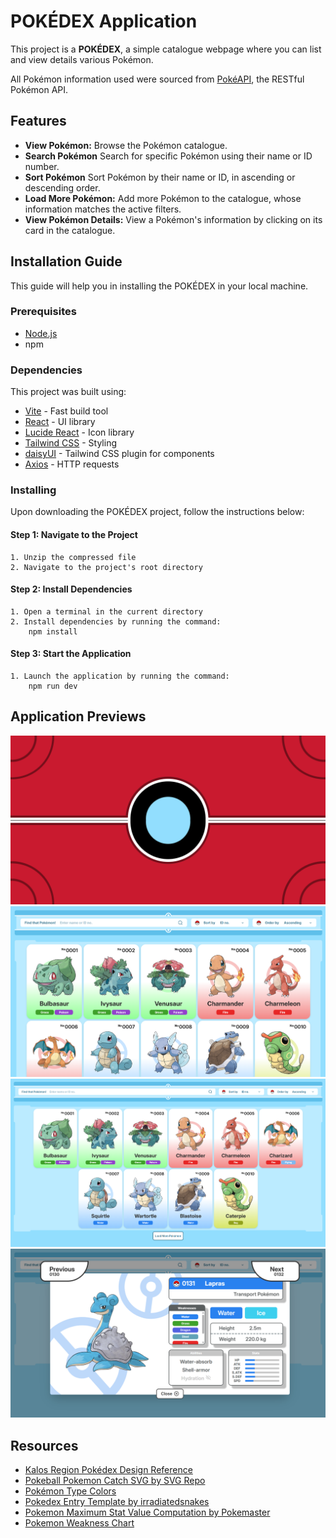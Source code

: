 # POKÉDEX Application

This project is a **POKÉDEX**, a simple catalogue webpage where you can list and view details various Pokémon.

All Pokémon information used were sourced from [PokéAPI](https://pokeapi.co/), the RESTful Pokémon API.

## Features
- **View Pokémon:** Browse the Pokémon catalogue.
- **Search Pokémon** Search for specific Pokémon using their name or ID number.
- **Sort Pokémon** Sort Pokémon by their name or ID, in ascending or descending order.
- **Load More Pokémon:** Add more Pokémon to the catalogue, whose information matches the active filters.
- **View Pokémon Details:** View a Pokémon's information by clicking on its card in the catalogue.

## Installation Guide

This guide will help you in installing the POKÉDEX in your local machine.

### Prerequisites
- [Node.js](https://nodejs.org/en)
- npm

### Dependencies
This project was built using:

- [Vite](https://vitejs.dev/) - Fast build tool
- [React](https://react.dev/) - UI library
- [Lucide React](https://lucide.dev/guide/packages/lucide-react) - Icon library
- [Tailwind CSS](https://tailwindcss.com/) - Styling
- [daisyUI](https://daisyui.com/) - Tailwind CSS plugin for components
- [Axios](https://axios-http.com/) - HTTP requests

### Installing
Upon downloading the POKÉDEX project, follow the instructions below: </br>

#### Step 1: Navigate to the Project
    1. Unzip the compressed file
    2. Navigate to the project's root directory
#### Step 2: Install Dependencies
    1. Open a terminal in the current directory
    2. Install dependencies by running the command:
        npm install
#### Step 3: Start the Application
    1. Launch the application by running the command:
        npm run dev

## Application Previews
![Pokedex Animation](./public/previews/Pokedex.png)
![Homepage](./public/previews/Homepage.png)
![Homepage Zoomed Out](./public/previews/Homepage2.png)
![Detailed Pokémon View](./public/previews/DetailedView.png)

## Resources
- [Kalos Region Pokédex Design Reference](https://pin.it/4N8PxANkn)
- [Pokeball Pokemon Catch SVG by SVG Repo](https://www.svgrepo.com/svg/420929/pokeball-pokemon-catch)
- [Pokémon Type Colors](https://bulbapedia.bulbagarden.net/wiki/Type)
- [Pokedex Entry Template by irradiatedsnakes](https://www.reddit.com/r/fakemon/comments/wgz52w/made_a_pokedex_entry_template_from_the_hgss/?rdt=63797)
- [Pokemon Maximum Stat Value Computation by Pokemaster](https://pokemondb.net/pokebase/6506/there-formula-for-working-pokemons-highest-possible-stats)
- [Pokemon Weakness Chart](https://www.eurogamer.net/pokemon-go-type-chart-effectiveness-weaknesses)